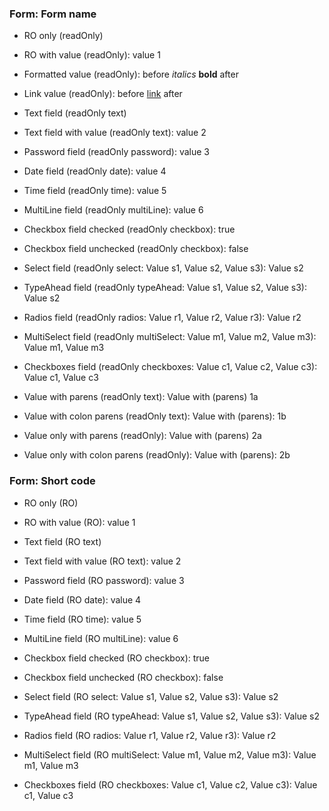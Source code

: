### Form: Form name

- RO only (readOnly)
- RO with value (readOnly): value 1
- Formatted value (readOnly): before _italics_ **bold** after
- Link value (readOnly): before [link](/target) after

- Text field (readOnly text)
- Text field with value (readOnly text): value 2
- Password field (readOnly password): value 3
- Date field (readOnly date): value 4
- Time field (readOnly time): value 5
- MultiLine field (readOnly multiLine): value 6
- Checkbox field checked (readOnly checkbox): true
- Checkbox field unchecked (readOnly checkbox): false
- Select field (readOnly select: Value s1, Value s2, Value s3): Value s2
- TypeAhead field (readOnly typeAhead: Value s1, Value s2, Value s3): Value s2
- Radios field (readOnly radios: Value r1, Value r2, Value r3): Value r2
- MultiSelect field (readOnly multiSelect: Value m1, Value m2, Value m3): Value m1, Value m3
- Checkboxes field (readOnly checkboxes: Value c1, Value c2, Value c3): Value c1, Value c3

- Value with parens (readOnly text): Value with (parens) 1a
- Value with colon parens (readOnly text): Value with (parens): 1b
- Value only with parens (readOnly): Value with (parens) 2a
- Value only with colon parens (readOnly): Value with (parens): 2b

### Form: Short code

- RO only (RO)
- RO with value (RO): value 1

- Text field (RO text)
- Text field with value (RO text): value 2
- Password field (RO password): value 3
- Date field (RO date): value 4
- Time field (RO time): value 5
- MultiLine field (RO multiLine): value 6
- Checkbox field checked (RO checkbox): true
- Checkbox field unchecked (RO checkbox): false
- Select field (RO select: Value s1, Value s2, Value s3): Value s2
- TypeAhead field (RO typeAhead: Value s1, Value s2, Value s3): Value s2
- Radios field (RO radios: Value r1, Value r2, Value r3): Value r2
- MultiSelect field (RO multiSelect: Value m1, Value m2, Value m3): Value m1, Value m3
- Checkboxes field (RO checkboxes: Value c1, Value c2, Value c3): Value c1, Value c3
